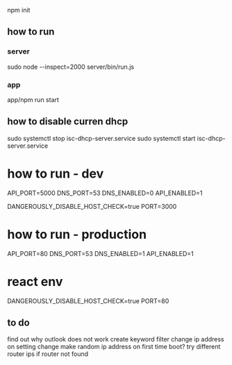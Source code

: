 npm init
## how to run
### server
sudo node --inspect=2000 server/bin/run.js

### app
app/npm run start

## how to disable curren dhcp
sudo systemctl stop isc-dhcp-server.service
sudo systemctl start isc-dhcp-server.service


# how to run - dev
API_PORT=5000
DNS_PORT=53
DNS_ENABLED=0
API_ENABLED=1

DANGEROUSLY_DISABLE_HOST_CHECK=true
PORT=3000


# how to run - production
API_PORT=80
DNS_PORT=53
DNS_ENABLED=1
API_ENABLED=1

# react env
DANGEROUSLY_DISABLE_HOST_CHECK=true
PORT=80

## to do
find out why outlook does not work
create keyword filter
change ip address on setting change 
make random ip address on first time boot?
try different router ips if router not found 